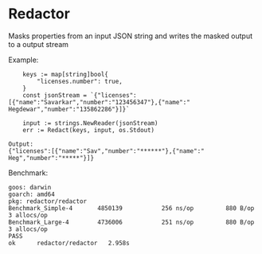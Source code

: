 # Redactor

Masks properties from an input JSON string and writes the masked output to a output stream

Example:

```
    keys := map[string]bool{
		"licenses.number": true,
	}
	const jsonStream = `{"licenses":[{"name":"Savarkar","number":"123456347"},{"name":" Hegdewar","number":"135862286"}]}`

	input := strings.NewReader(jsonStream)
	err := Redact(keys, input, os.Stdout)
```
```
Output:
{"licenses":[{"name":"Sav","number":"******"},{"name":" Heg","number":"*****"}]}
```

Benchmark:
```
goos: darwin
goarch: amd64
pkg: redactor/redactor
Benchmark_Simple-4   	 4850139	       256 ns/op	     880 B/op	       3 allocs/op
Benchmark_Large-4    	 4736006	       251 ns/op	     880 B/op	       3 allocs/op
PASS
ok  	redactor/redactor	2.958s
```